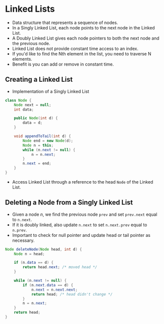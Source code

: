 # Linked Lists
- Data structure that represents a sequence of nodes.
- In a Singly Linked List, each node points to the next node in the Linked List.
- A Doubly Linked List gives each node pointers to both the next node and the previous node.
- Linked List does not provide constant time access to an index.
- If you'd like to find the Nth element in the list, you need to traverse N elements.
- Benefit is you can add or remove in constant time.

## Creating a Linked List
- Implementation of a Singly Linked List
```java
class Node {
    Node next = null;
    int data;

    public Node(int d) {
        data = d;
    }

    void appendToTail(int d) {
        Node end = new Node(d);
        Node n = this;
        while (n.next != null) {
            n = n.next;
        }
        n.next = end;
    }
}
```
- Access Linked List through a reference to the head `Node` of the Linked List.

## Deleting a Node from a Singly Linked List
- Given a node *n*, we find the previous node `prev` and set `prev.next` equal to `n.next`.
- If it is doubly linked, also update `n.next` to set `n.next.prev` equal to `n.prev`.
- Important to check for null pointer and update head or tail pointer as necessary.
```java
Node deleteNode(Node head, int d) {
    Node n = head;

    if (n.data == d) {
        return head.next; /* moved head */
    }

    while (n.next != null) {
        if (n.next.data == d) {
            n.next = n.next.next;
            return head; /* head didn't change */
        }
        n = n.next;
    }
    return head;
}
```